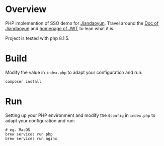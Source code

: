 # Overview

PHP implemention of SSO demo for [Jiandaoyun](https://www.jiandaoyun.com/). Travel around the [Doc of Jiandaoyun](https://hc.jiandaoyun.com/open/11434) and [homepage of JWT](https://jwt.io/) to lean what it is.

Project is tested with php 8.1.5.

# Build

Modify the value in `index.php` to adapt your configuration and run:

```shell
composer install
```

# Run

Setting up your PHP environment and modify the `$config` in `index.php` to adapt your configuration and run:

```shell
# eg. MacOS
brew services run php
brew services run nginx
```


